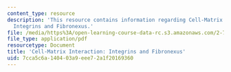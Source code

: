 ```yaml
---
content_type: resource
description: 'This resource contains information regarding Cell-Matrix Interaction:
  Integrins and Fibronexus.'
file: /media/https%3A/open-learning-course-data-rc.s3.amazonaws.com/2-785j-cell-matrix-mechanics-fall-2014/7cca5c6a140403a9eee72a1f20169360_MIT2_785JF14_Chapter_3.pdf
file_type: application/pdf
resourcetype: Document
title: 'Cell-Matrix Interaction: Integrins and Fibronexus'
uid: 7cca5c6a-1404-03a9-eee7-2a1f20169360
---
```

